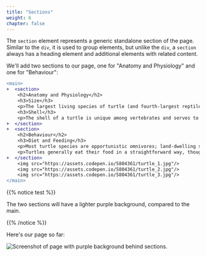 ```yaml
---
title: "Sections"
weight: 6
chapter: false
---
```


The `section` element represents a generic standalone section of the page.
Similar to the `div`, it is used to group elements, but unlike the `div`, a `section` always has a heading element and additional elements with related content.

We'll add two sections to our page, one for "Anatomy and Physiology" and one for "Behaviour":

```diff
<main>
+  <section>
    <h2>Anatomy and Physiology</h2>
    <h3>Size</h3>
    <p>The largest living species of turtle (and fourth-largest reptile) is the leatherback turtle which can reach over 2.7 m (8 ft 10 in) in length and weigh over 500 kg (1,100 lb).</p>
    <h3>Shell</h3>
    <p>The shell of a turtle is unique among vertebrates and serves to protect the animal and provide shelter from the elements.</p>
+  </section>
+  <section>
    <h2>Behaviour</h2>
    <h3>Diet and Feeding</h3>
    <p>Most turtle species are opportunistic omnivores; land-dwelling species are more herbivorous and aquatic ones more carnivorous.</p>
    <p>Turtles generally eat their food in a straightforward way, though some species have special feeding techniques.</p>
+  </section>
    <img src="https://assets.codepen.io/5804361/turtle_1.jpg"/>
    <img src="https://assets.codepen.io/5804361/turtle_2.jpg"/>
    <img src="https://assets.codepen.io/5804361/turtle_3.jpg"/>
</main>
```

{{% notice test %}}

The two sections will have a lighter purple background, compared to the main.

{{% /notice %}}

Here's our page so far:

![Screenshot of page with purple background behind sections.](../../images/myrtle_sections.png)
